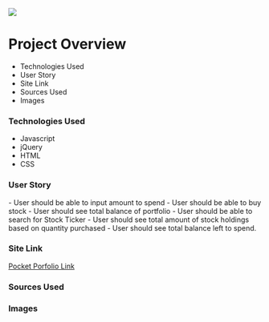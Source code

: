 <img src="https://github.com/cperez150/pocketportfolio/blob/master/Project_1/images/pplogo_BLACK.png"/></img>

<h1> Project Overview</h1>
<ul>
 <li>Technologies Used</li>
<li>User Story</li>
<li>Site Link</li>
<li>Sources Used</li>
<li>Images</li>
</ul>

<h3>Technologies Used</h3>
<ul>
 <li>Javascript</li>
<li>jQuery</li>
<li>HTML</li>
<li>CSS</li>
</ul>
  
<h3>User Story</h3>
- User should be able to input amount to spend
- User should be able to buy stock 
- User should see total balance of portfolio
- User should be able to search for Stock Ticker
- User should see total amount of stock  holdings based on quantity purchased
- User should see total balance left to spend. 

<h3>Site Link</h3>
<a href="https://flamboyant-bardeen-534681.netlify.com"> Pocket Porfolio Link </a>

<h3>Sources Used</h3>

<h3>Images</h3>

